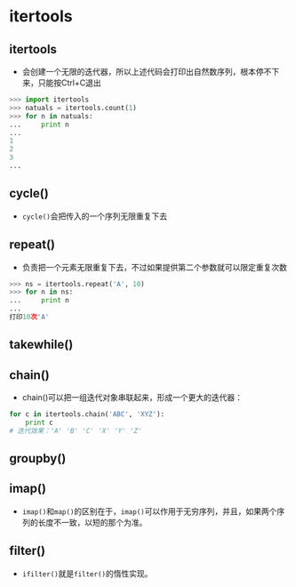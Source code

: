 # itertools

## itertools
- 会创建一个无限的迭代器，所以上述代码会打印出自然数序列，根本停不下来，只能按Ctrl+C退出

```python
>>> import itertools
>>> natuals = itertools.count(1)
>>> for n in natuals:
...     print n
...
1
2
3
...
```
## cycle()
- `cycle()`会把传入的一个序列无限重复下去

## repeat()
- 负责把一个元素无限重复下去，不过如果提供第二个参数就可以限定重复次数
```python
>>> ns = itertools.repeat('A', 10)
>>> for n in ns:
...     print n
...
打印10次'A'
```

## takewhile()

## chain()
- chain()可以把一组迭代对象串联起来，形成一个更大的迭代器：
```python
for c in itertools.chain('ABC', 'XYZ'):
    print c
# 迭代效果：'A' 'B' 'C' 'X' 'Y' 'Z'
```

## groupby()

## imap()
- `imap()`和`map()`的区别在于，`imap()`可以作用于无穷序列，并且，如果两个序列的长度不一致，以短的那个为准。

## filter()

- `ifilter()`就是`filter()`的惰性实现。